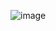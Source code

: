 ![image](https://user-images.githubusercontent.com/78194305/182867907-3a0e6460-4f5c-4351-9026-889ad9bc812e.png)
